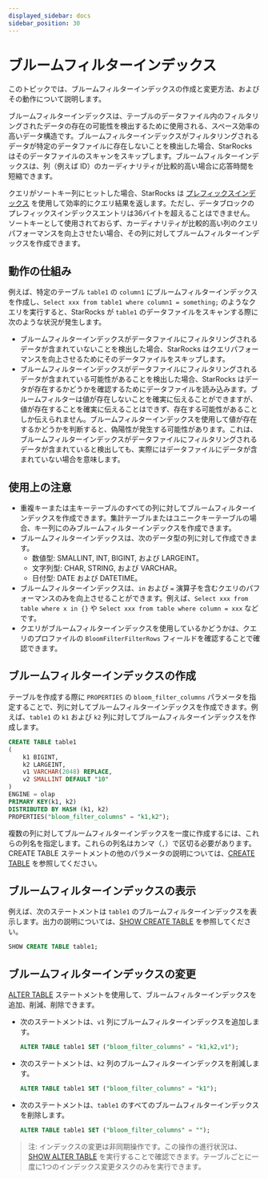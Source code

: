 ```yaml
---
displayed_sidebar: docs
sidebar_position: 30
---
```


# ブルームフィルターインデックス

このトピックでは、ブルームフィルターインデックスの作成と変更方法、およびその動作について説明します。

ブルームフィルターインデックスは、テーブルのデータファイル内のフィルタリングされたデータの存在の可能性を検出するために使用される、スペース効率の高いデータ構造です。ブルームフィルターインデックスがフィルタリングされるデータが特定のデータファイルに存在しないことを検出した場合、StarRocks はそのデータファイルのスキャンをスキップします。ブルームフィルターインデックスは、列（例えば ID）のカーディナリティが比較的高い場合に応答時間を短縮できます。

クエリがソートキー列にヒットした場合、StarRocks は [プレフィックスインデックス](./Prefix_index_sort_key.md) を使用して効率的にクエリ結果を返します。ただし、データブロックのプレフィックスインデックスエントリは36バイトを超えることはできません。ソートキーとして使用されておらず、カーディナリティが比較的高い列のクエリパフォーマンスを向上させたい場合、その列に対してブルームフィルターインデックスを作成できます。

## 動作の仕組み

例えば、特定のテーブル `table1` の `column1` にブルームフィルターインデックスを作成し、`Select xxx from table1 where column1 = something;` のようなクエリを実行すると、StarRocks が `table1` のデータファイルをスキャンする際に次のような状況が発生します。

- ブルームフィルターインデックスがデータファイルにフィルタリングされるデータが含まれていないことを検出した場合、StarRocks はクエリパフォーマンスを向上させるためにそのデータファイルをスキップします。
- ブルームフィルターインデックスがデータファイルにフィルタリングされるデータが含まれている可能性があることを検出した場合、StarRocks はデータが存在するかどうかを確認するためにデータファイルを読み込みます。ブルームフィルターは値が存在しないことを確実に伝えることができますが、値が存在することを確実に伝えることはできず、存在する可能性があることしか伝えられません。ブルームフィルターインデックスを使用して値が存在するかどうかを判断すると、偽陽性が発生する可能性があります。これは、ブルームフィルターインデックスがデータファイルにフィルタリングされるデータが含まれていると検出しても、実際にはデータファイルにデータが含まれていない場合を意味します。

## 使用上の注意

- 重複キーまたは主キーテーブルのすべての列に対してブルームフィルターインデックスを作成できます。集計テーブルまたはユニークキーテーブルの場合、キー列にのみブルームフィルターインデックスを作成できます。
- ブルームフィルターインデックスは、次のデータ型の列に対して作成できます。
  - 数値型: SMALLINT, INT, BIGINT, および LARGEINT。
  - 文字列型: CHAR, STRING, および VARCHAR。
  - 日付型: DATE および DATETIME。
- ブルームフィルターインデックスは、`in` および `=` 演算子を含むクエリのパフォーマンスのみを向上させることができます。例えば、`Select xxx from table where x in {}` や `Select xxx from table where column = xxx` などです。
- クエリがブルームフィルターインデックスを使用しているかどうかは、クエリのプロファイルの `BloomFilterFilterRows` フィールドを確認することで確認できます。

## ブルームフィルターインデックスの作成

テーブルを作成する際に `PROPERTIES` の `bloom_filter_columns` パラメータを指定することで、列に対してブルームフィルターインデックスを作成できます。例えば、`table1` の `k1` および `k2` 列に対してブルームフィルターインデックスを作成します。

```SQL
CREATE TABLE table1
(
    k1 BIGINT,
    k2 LARGEINT,
    v1 VARCHAR(2048) REPLACE,
    v2 SMALLINT DEFAULT "10"
)
ENGINE = olap
PRIMARY KEY(k1, k2)
DISTRIBUTED BY HASH (k1, k2)
PROPERTIES("bloom_filter_columns" = "k1,k2");
```

複数の列に対してブルームフィルターインデックスを一度に作成するには、これらの列名を指定します。これらの列名はカンマ（`,`）で区切る必要があります。CREATE TABLE ステートメントの他のパラメータの説明については、[CREATE TABLE](../../sql-reference/sql-statements/table_bucket_part_index/CREATE_TABLE.md) を参照してください。

## ブルームフィルターインデックスの表示

例えば、次のステートメントは `table1` のブルームフィルターインデックスを表示します。出力の説明については、[SHOW CREATE TABLE](../../sql-reference/sql-statements/table_bucket_part_index/SHOW_CREATE_TABLE.md) を参照してください。

```SQL
SHOW CREATE TABLE table1;
```

## ブルームフィルターインデックスの変更

[ALTER TABLE](../../sql-reference/sql-statements/table_bucket_part_index/ALTER_TABLE.md) ステートメントを使用して、ブルームフィルターインデックスを追加、削減、削除できます。

- 次のステートメントは、`v1` 列にブルームフィルターインデックスを追加します。

    ```SQL
    ALTER TABLE table1 SET ("bloom_filter_columns" = "k1,k2,v1");
    ```

- 次のステートメントは、`k2` 列のブルームフィルターインデックスを削減します。
  
    ```SQL
    ALTER TABLE table1 SET ("bloom_filter_columns" = "k1");
    ```

- 次のステートメントは、`table1` のすべてのブルームフィルターインデックスを削除します。

    ```SQL
    ALTER TABLE table1 SET ("bloom_filter_columns" = "");
    ```

> 注: インデックスの変更は非同期操作です。この操作の進行状況は、[SHOW ALTER TABLE](../../sql-reference/sql-statements/table_bucket_part_index/SHOW_ALTER.md) を実行することで確認できます。テーブルごとに一度に1つのインデックス変更タスクのみを実行できます。